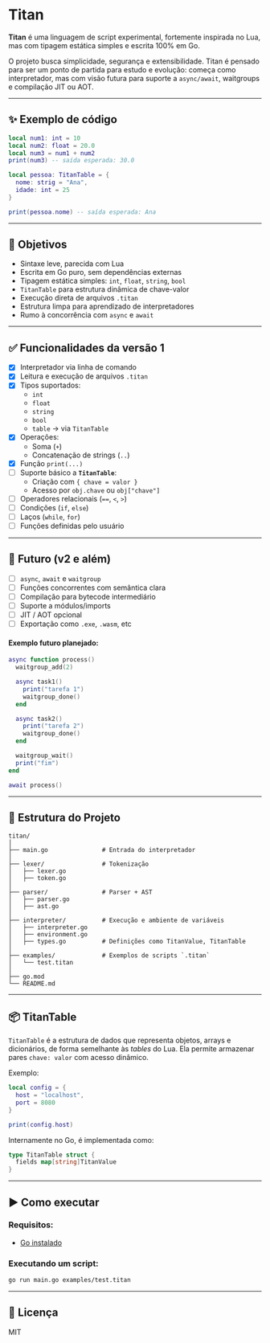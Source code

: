 # Titan

**Titan** é uma linguagem de script experimental, fortemente inspirada no Lua, mas com tipagem estática simples e escrita 100% em Go.

O projeto busca simplicidade, segurança e extensibilidade. Titan é pensado para ser um ponto de partida para estudo e evolução: começa como interpretador, mas com visão futura para suporte a `async/await`, waitgroups e compilação JIT ou AOT.

---

## ✨ Exemplo de código

```lua
local num1: int = 10
local num2: float = 20.0
local num3 = num1 + num2
print(num3) -- saída esperada: 30.0

local pessoa: TitanTable = {
  nome: strig = "Ana",
  idade: int = 25
}

print(pessoa.nome) -- saída esperada: Ana
```

---

## 🎯 Objetivos

- Sintaxe leve, parecida com Lua
- Escrita em Go puro, sem dependências externas
- Tipagem estática simples: `int`, `float`, `string`, `bool`
- `TitanTable` para estrutura dinâmica de chave-valor
- Execução direta de arquivos `.titan`
- Estrutura limpa para aprendizado de interpretadores
- Rumo à concorrência com `async` e `await`

---

## ✅ Funcionalidades da versão 1

- [x] Interpretador via linha de comando
- [x] Leitura e execução de arquivos `.titan`
- [x] Tipos suportados:
  - `int`
  - `float`
  - `string`
  - `bool`
  - `table` → via `TitanTable`
- [x] Operações:
  - Soma (`+`)
  - Concatenação de strings (`..`)
- [x] Função `print(...)`
- [ ] Suporte básico a **`TitanTable`**:
  - Criação com `{ chave = valor }`
  - Acesso por `obj.chave` ou `obj["chave"]`
- [ ] Operadores relacionais (`==`, `<`, `>`)
- [ ] Condições (`if`, `else`)
- [ ] Laços (`while`, `for`)
- [ ] Funções definidas pelo usuário

---

## 🚀 Futuro (v2 e além)

- [ ] `async`, `await` e `waitgroup`
- [ ] Funções concorrentes com semântica clara
- [ ] Compilação para bytecode intermediário
- [ ] Suporte a módulos/imports
- [ ] JIT / AOT opcional
- [ ] Exportação como `.exe`, `.wasm`, etc

#### Exemplo futuro planejado:

```lua
async function process()
  waitgroup_add(2)

  async task1()
    print("tarefa 1")
    waitgroup_done()
  end

  async task2()
    print("tarefa 2")
    waitgroup_done()
  end

  waitgroup_wait()
  print("fim")
end

await process()
```

---

## 📁 Estrutura do Projeto

```
titan/
│
├── main.go               # Entrada do interpretador
│
├── lexer/                # Tokenização
│   ├── lexer.go
│   ├── token.go
│
├── parser/               # Parser + AST
│   ├── parser.go
│   ├── ast.go
│
├── interpreter/          # Execução e ambiente de variáveis
│   ├── interpreter.go
│   ├── environment.go
│   ├── types.go          # Definições como TitanValue, TitanTable
│
├── examples/             # Exemplos de scripts `.titan`
│   └── test.titan
│
├── go.mod
└── README.md
```

---

## 📦 TitanTable

`TitanTable` é a estrutura de dados que representa objetos, arrays e dicionários, de forma semelhante às *tables* do Lua. Ela permite armazenar pares `chave: valor` com acesso dinâmico.

Exemplo:

```lua
local config = {
  host = "localhost",
  port = 8080
}

print(config.host)
```

Internamente no Go, é implementada como:

```go
type TitanTable struct {
  fields map[string]TitanValue
}
```

---

## ▶️ Como executar

### Requisitos:
- [Go instalado](https://golang.org/dl/)

### Executando um script:

```bash
go run main.go examples/test.titan
```

---

## 🪪 Licença
MIT
